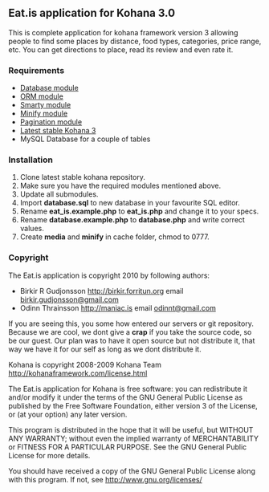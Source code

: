 ## Eat.is application for Kohana 3.0

This is complete application for kohana framework version 3 allowing people to find some places by distance, food types, categories, price range, etc. You can get directions to place, read its review and even rate it.

### Requirements

* [Database module](http://github.com/kohana/database)
* [ORM module](http://github.com/kohana/orm)
* [Smarty module](http://github.com/MrAnchovy/kohana-module-smarty)
* [Minify module](http://github.com/ryross/minify)
* [Pagination module](http://github.com/kohana/pagination)
* [Latest stable Kohana 3](http://github.com/kohana/kohana)
* MySQL Database for a couple of tables

### Installation

1. Clone latest stable kohana repository.
2. Make sure you have the required modules mentioned above.
3. Update all submodules.
4. Import __database.sql__ to new database in your favourite SQL editor.
5. Rename __eat_is.example.php__ to __eat_is.php__ and change it to your specs.
6. Rename __database.example.php__ to __database.php__ and write correct values.
7. Create __media__ and __minify__ in cache folder, chmod to 0777.

### Copyright

The Eat.is application is copyright 2010 by following authors:

* Birkir R Gudjonsson http://birkir.forritun.org email birkir.gudjonsson@gmail.com
* Odinn Thrainsson http://maniac.is email odinnt@gmail.com

If you are seeing this, you some how entered our servers or git repository. Because we are cool, we dont give a __crap__ if you take the source code, so be our guest. Our plan was to have it open source but not distribute it, that way we have it for our self as long as we dont distribute it.

Kohana is copyright 2008-2009 Kohana Team http://kohanaframework.com/license.html

The Eat.is application for Kohana is free software: you can redistribute it and/or modify it under the terms of the GNU General Public License as published by the Free Software Foundation, either version 3 of the License, or (at your option) any later version.

This program is distributed in the hope that it will be useful, but WITHOUT ANY WARRANTY; without even the implied warranty of MERCHANTABILITY or FITNESS FOR A PARTICULAR PURPOSE. See the GNU General Public License for more details.

You should have received a copy of the GNU General Public License along with this program. If not, see http://www.gnu.org/licenses/
